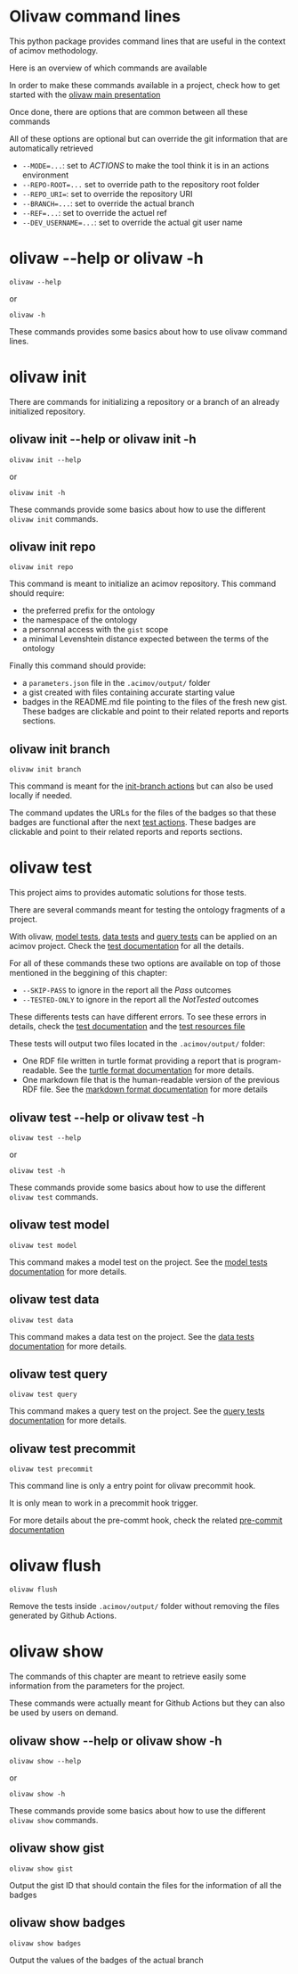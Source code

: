 # Olivaw command lines

This python package provides command lines that are useful in the context of acimov methodology.

Here is an overview of which commands are available

In order to make these commands available in a project, check how to get started with the [olivaw main presentation](../README.md#getting-started)

Once done, there are options that are common between all these commands

All of these options are optional but can override the git information that are automatically retrieved

* `--MODE=...`: set to *ACTIONS* to make the tool think it is in an actions environment
* `--REPO-ROOT=...` set to override path to the repository root folder
* `--REPO_URI=`: set to override the repository URI
* `--BRANCH=...`: set to override the actual branch
* `--REF=...`: set to override the actuel ref
* `--DEV_USERNAME=...`: set to override the actual git user name

# olivaw --help or olivaw -h

```shell
olivaw --help
```
or

```shell
olivaw -h
```

These commands provides some basics about how to use olivaw command lines.

# olivaw init

There are commands for initializing a repository or a branch of an already initialized repository.

## olivaw init --help or olivaw init -h

```shell
olivaw init --help
```
or

```shell
olivaw init -h
```

These commands provide some basics about how to use the different `olivaw init` commands.

## olivaw init repo

```shell
olivaw init repo
```

This command is meant to initialize an acimov repository. This command should require:

* the preferred prefix for the ontology
* the namespace of the ontology
* a personnal access with the `gist` scope
* a minimal Levenshtein distance expected between the terms of the ontology

Finally this command should provide:

* a `parameters.json` file in the `.acimov/output/` folder
* a gist created with files containing accurate starting value
* badges in the README.md file pointing to the files of the fresh new gist. These badges are clickable and point to their related reports and reports sections.

## olivaw init branch

```shell
olivaw init branch
```

This command is meant for the [init-branch actions](./actions.md#branch-initialization) but can also be used locally if needed.

The command updates the URLs for the files of the badges so that these badges are functional after the next [test actions](./actions.md#automatic-test-on-push). These badges are clickable and point to their related reports and reports sections.

# olivaw test

This project aims to provides automatic solutions for those tests.

There are several commands meant for testing the ontology fragments of a project.

With olivaw, [model tests](./tests.md#21-model-tests), [data tests](./tests.md#22-data-tests) and [query tests](./tests.md#23-query-tests) can be applied on an acimov project. Check the [test documentation](./tests.md) for all the details.

For all of these commands these two options are available on top of those mentioned in the beggining of this chapter:

* `--SKIP-PASS` to ignore in the report all the *Pass* outcomes
* `--TESTED-ONLY` to ignore in the report all the *NotTested* outcomes

These differents tests can have different errors. To see these errors in details, check the [test documentation](./tests.md#21-model-tests) and the [test resources file](../olivaw/constants/tests-resources.json)

These tests will output two files located in the `.acimov/output/` folder:

* One RDF file written in turtle format providing a report that is program-readable. See the [turtle format documentation](./tests.md#11-turtle-format) for more details.
* One markdown file that is the human-readable version of the previous RDF file. See the [markdown format documentation](./tests.md#12-markdown-format) for more details

## olivaw test --help or olivaw test -h

```shell
olivaw test --help
```
or

```shell
olivaw test -h
```

These commands provide some basics about how to use the different `olivaw test` commands.

## olivaw test model

```shell
olivaw test model
```

This command makes a model test on the project. See the [model tests documentation](./tests.md#21-model-tests) for more details.

## olivaw test data

```shell
olivaw test data
```

This command makes a data test on the project. See the [data tests documentation](./tests.md#22-data-tests) for more details.

## olivaw test query

```shell
olivaw test query
```

This command makes a query test on the project. See the [query tests documentation](./tests.md#23-query-tests) for more details.

## olivaw test precommit

```shell
olivaw test precommit
```

This command line is only a entry point for olivaw precommit hook.

It is only mean to work in a precommit hook trigger.

For more details about the pre-commt hook, check the related [pre-commit documentation](./pre-commit.md)

# olivaw flush

```shell
olivaw flush
```

Remove the tests inside `.acimov/output/` folder without removing the files generated by Github Actions.

# olivaw show

The commands of this chapter are meant to retrieve easily some information from the parameters for the project.

These commands were actually meant for Github Actions but they can also be used by users on demand.

## olivaw show --help or olivaw show -h

```shell
olivaw show --help
```
or

```shell
olivaw show -h
```

These commands provide some basics about how to use the different `olivaw show` commands.

## olivaw show gist

```shell
olivaw show gist
```

Output the gist ID that should contain the files for the information of all the badges

## olivaw show badges

```shell
olivaw show badges
```

Output the values of the badges of the actual branch
